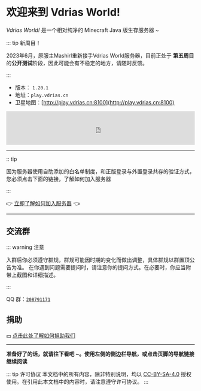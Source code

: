 # 欢迎来到 Vdrias World!

*Vdrias World!* 是一个相对纯净的 Minecraft Java 版生存服务器 ~

::: tip 新周目！

2023年6月，原服主Mashirl重新接手Vdrias World服务器，目前正处于 **第五周目** 的**公开测试**阶段，因此可能会有不稳定的地方，请随时反馈。

:::

- 版本： `1.20.1`
- 地址：`play.vdrias.cn`
- 卫星地图：[http://play.vdrias.cn:8100](http://play.vdrias.cn:8100)

<iframe style="width:728px;height:90px;max-width:100%;border:none;display:block;margin:auto" src="https://namemc.com/server/play.vdrias.cn/embed" width="728" height="90"></iframe>

---

:: tip

因为服务器使用自助添加的白名单制度，和正版登录与外置登录共存的验证方式，您必须点击下面的链接，了解如何加入服务器

:::

👉 [立即了解如何加入服务器](/get-started#加入)  👈

---

## 交流群

::: warning 注意

入群后你必须遵守群规，群规可能因时期的变化而做出调整，具体群规以群置顶公告为准。
在你遇到问题需要提问时，请注意你的提问方式。在必要时，你应当附带上截图和详细描述。

:::

QQ 群：[`208791171`](https://jq.qq.com/?_wv=1027&k=aXIUvT35)

## 捐助

💴 [点击此处了解如何捐助我们](/donate)

---

**准备好了的话，就请往下看吧 ~。使用左侧的侧边栏导航，或点击页脚的导航链接继续阅读**

::: tip 许可协议
本文档中的所有内容，除非特别说明，均以 [CC-BY-SA-4.0](https://creativecommons.org/licenses/by-sa/4.0/deed.zh) 授权使用。在引用此本文档中的内容时，请注意遵守许可协议。
:::
